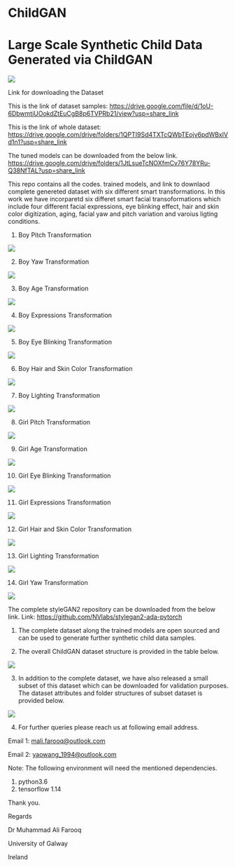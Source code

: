 # ChildGAN

# Large Scale Synthetic Child Data Generated via ChildGAN

![](images/3.png)

Link for downloading the Dataset 

This is the link of dataset samples: https://drive.google.com/file/d/1oU-6DbwmtiUOokdZtEuCgB8p6TVPRb21/view?usp=share_link

This is the link of whole dataset: https://drive.google.com/drive/folders/1QPTI9Sd4TXTcQWbTEojv6pdWBxlVd1n1?usp=share_link

The tuned models can be downloaded from the below link.
https://drive.google.com/drive/folders/1JtLsueTcNOXfmCv76Y78YRu-Q38NfTAL?usp=share_link

This repo contains all the codes. trained models, and link to downlaod complete genereted dataset with six different smart transformations. In this work we have incorparetd six differet smart facial transoformations which include four different facial expressions, eye blinking effect, hair and skin color digitization, aging, facial yaw and pitch variation and varoius ligting conditions.

1. Boy Pitch Transformation

![](GIFs/1.gif)

2. Boy Yaw Transformation

![](GIFs/2.gif)

3. Boy Age Transformation

![](GIFs/3.gif)

4. Boy Expressions Transformation

![](GIFs/4.gif)

5. Boy Eye Blinking Transformation

![](GIFs/5.gif)

6. Boy Hair and Skin Color Transformation

![](GIFs/6.gif)

7. Boy Lighting Transformation

![](GIFs/7.gif)

8. Girl Pitch Transformation

![](GIFs/8.gif)

9. Girl Age Transformation

![](GIFs/9.gif)

10. Girl Eye Blinking Transformation

![](GIFs/10.gif)

11. Girl Expressions Transformation

![](GIFs/11.gif)

12. Girl Hair and Skin Color Transformation

![](GIFs/12.gif)

13. Girl Lighting Transformation

![](GIFs/13.gif)

14. Girl Yaw Transformation

![](GIFs/14.gif)

The complete styleGAN2 repository can be downloaded from the below link.
Link: https://github.com/NVlabs/stylegan2-ada-pytorch

1.	The complete dataset along the trained models are open sourced and can be used to generate further synthetic child data samples.

2.	The overall ChildGAN dataset structure is provided in the table below.

![](images/1.PNG)

3. In addition to the complete dataset, we have also released a small subset of this dataset which can be downloaded for validation purposes. The dataset attributes and folder structures of subset dataset is provided below. 

![](images/2.PNG)

4.	For further queries please reach us at following email address.



Email 1: mali.farooq@outlook.com 

Email 2: yaowang_1994@outlook.com


Note: The following environment will need the mentioned dependencies.
1. python3.6 
2. tensorflow 1.14

Thank you.

Regards 

Dr Muhammad Ali Farooq 


University of Galway 


Ireland 

